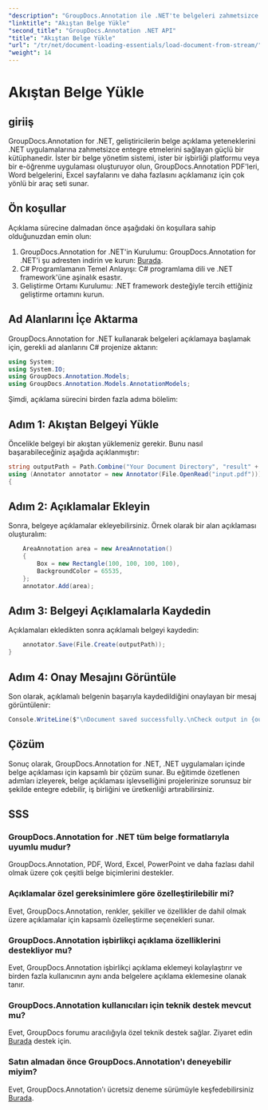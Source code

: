 ```yaml
---
"description": "GroupDocs.Annotation ile .NET'te belgeleri zahmetsizce nasıl ek açıklama ekleyeceğinizi öğrenin. İş birliğini ve üretkenliği artırın."
"linktitle": "Akıştan Belge Yükle"
"second_title": "GroupDocs.Annotation .NET API"
"title": "Akıştan Belge Yükle"
"url": "/tr/net/document-loading-essentials/load-document-from-stream/"
"weight": 14
---
```


# Akıştan Belge Yükle

## giriiş
GroupDocs.Annotation for .NET, geliştiricilerin belge açıklama yeteneklerini .NET uygulamalarına zahmetsizce entegre etmelerini sağlayan güçlü bir kütüphanedir. İster bir belge yönetim sistemi, ister bir işbirliği platformu veya bir e-öğrenme uygulaması oluşturuyor olun, GroupDocs.Annotation PDF'leri, Word belgelerini, Excel sayfalarını ve daha fazlasını açıklamanız için çok yönlü bir araç seti sunar.
## Ön koşullar
Açıklama sürecine dalmadan önce aşağıdaki ön koşullara sahip olduğunuzdan emin olun:
1. GroupDocs.Annotation for .NET'in Kurulumu: GroupDocs.Annotation for .NET'i şu adresten indirin ve kurun: [Burada](https://releases.groupdocs.com/annotation/net/).
2. C# Programlamanın Temel Anlayışı: C# programlama dili ve .NET framework'üne aşinalık esastır.
3. Geliştirme Ortamı Kurulumu: .NET framework desteğiyle tercih ettiğiniz geliştirme ortamını kurun.

## Ad Alanlarını İçe Aktarma
GroupDocs.Annotation for .NET kullanarak belgeleri açıklamaya başlamak için, gerekli ad alanlarını C# projenize aktarın:
```csharp
using System;
using System.IO;
using GroupDocs.Annotation.Models;
using GroupDocs.Annotation.Models.AnnotationModels;
```

Şimdi, açıklama sürecini birden fazla adıma bölelim:
## Adım 1: Akıştan Belgeyi Yükle
Öncelikle belgeyi bir akıştan yüklemeniz gerekir. Bunu nasıl başarabileceğiniz aşağıda açıklanmıştır:
```csharp
string outputPath = Path.Combine("Your Document Directory", "result" + Path.GetExtension("input.pdf"));
using (Annotator annotator = new Annotator(File.OpenRead("input.pdf")))
{
```
## Adım 2: Açıklamalar Ekleyin
Sonra, belgeye açıklamalar ekleyebilirsiniz. Örnek olarak bir alan açıklaması oluşturalım:
```csharp
	AreaAnnotation area = new AreaAnnotation()
	{
		Box = new Rectangle(100, 100, 100, 100),
		BackgroundColor = 65535,
	};
	annotator.Add(area);
```
## Adım 3: Belgeyi Açıklamalarla Kaydedin
Açıklamaları ekledikten sonra açıklamalı belgeyi kaydedin:
```csharp
	annotator.Save(File.Create(outputPath));
}
```
## Adım 4: Onay Mesajını Görüntüle
Son olarak, açıklamalı belgenin başarıyla kaydedildiğini onaylayan bir mesaj görüntülenir:
```csharp
Console.WriteLine($"\nDocument saved successfully.\nCheck output in {outputPath}.");
```

## Çözüm
Sonuç olarak, GroupDocs.Annotation for .NET, .NET uygulamaları içinde belge açıklaması için kapsamlı bir çözüm sunar. Bu eğitimde özetlenen adımları izleyerek, belge açıklaması işlevselliğini projelerinize sorunsuz bir şekilde entegre edebilir, iş birliğini ve üretkenliği artırabilirsiniz.
## SSS
### GroupDocs.Annotation for .NET tüm belge formatlarıyla uyumlu mudur?
GroupDocs.Annotation, PDF, Word, Excel, PowerPoint ve daha fazlası dahil olmak üzere çok çeşitli belge biçimlerini destekler.
### Açıklamalar özel gereksinimlere göre özelleştirilebilir mi?
Evet, GroupDocs.Annotation, renkler, şekiller ve özellikler de dahil olmak üzere açıklamalar için kapsamlı özelleştirme seçenekleri sunar.
### GroupDocs.Annotation işbirlikçi açıklama özelliklerini destekliyor mu?
Evet, GroupDocs.Annotation işbirlikçi açıklama eklemeyi kolaylaştırır ve birden fazla kullanıcının aynı anda belgelere açıklama eklemesine olanak tanır.
### GroupDocs.Annotation kullanıcıları için teknik destek mevcut mu?
Evet, GroupDocs forumu aracılığıyla özel teknik destek sağlar. Ziyaret edin [Burada](https://forum.groupdocs.com/c/annotation/10) destek için.
### Satın almadan önce GroupDocs.Annotation'ı deneyebilir miyim?
Evet, GroupDocs.Annotation'ı ücretsiz deneme sürümüyle keşfedebilirsiniz [Burada](https://releases.groupdocs.com/).